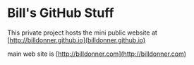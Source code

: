 Bill's GitHub Stuff
===============

This private project hosts the mini public website at [http://billdonner.github.io](billdonner.github.io)

main web site is [http://billdonner.com](http://billdonner.com)


